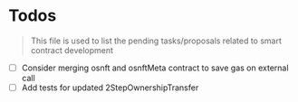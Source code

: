 # Todos

> This file is used to list the pending tasks/proposals related to smart contract development

- [ ] Consider merging osnft and osnftMeta contract to save gas on external call
- [ ] Add tests for updated 2StepOwnershipTransfer
